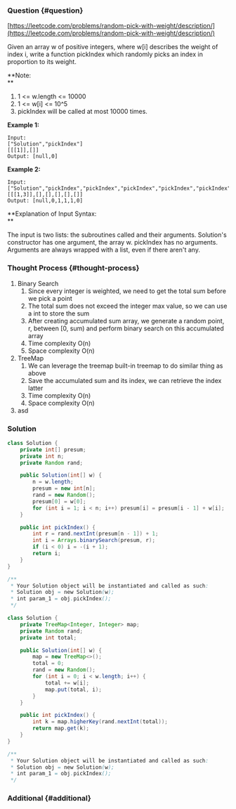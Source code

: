 ### Question {#question}

[https://leetcode.com/problems/random-pick-with-weight/description/](https://leetcode.com/problems/random-pick-with-weight/description/)

Given an array w of positive integers, where w\[i\] describes the weight of index i, write a function pickIndex which randomly picks an index in proportion to its weight.

**Note:      
**

1. 1 &lt;= w.length &lt;= 10000
2. 1 &lt;= w\[i\] &lt;= 10^5
3. pickIndex will be called at most 10000 times.

**Example 1:**

```
Input: 
["Solution","pickIndex"]
[[[1]],[]]
Output: [null,0]
```

**Example 2:**

```
Input: 
["Solution","pickIndex","pickIndex","pickIndex","pickIndex","pickIndex"]
[[[1,3]],[],[],[],[],[]]
Output: [null,0,1,1,1,0]
```

**Explanation of Input Syntax:      
**

The input is two lists: the subroutines called and their arguments. Solution's constructor has one argument, the array w. pickIndex has no arguments. Arguments are always wrapped with a list, even if there aren't any.

### Thought Process {#thought-process}

1. Binary Search
   1. Since every integer is weighted, we need to get the total sum before we pick a point
   2. The total sum does not exceed the integer max value, so we can use a int to store the sum
   3. After creating accumulated sum array, we generate a random point, r, between \[0, sum\) and perform binary search on this accumulated array
   4. Time complexity O\(n\)
   5. Space complexity O\(n\)
2. TreeMap
   1. We can leverage the treemap built-in treemap to do similar thing as above
   2. Save the accumulated sum and its index, we can retrieve the index latter
   3. Time complexity O\(n\)
   4. Space complexity O\(n\)
3. asd

### Solution

```java
class Solution {
    private int[] presum;
    private int n;
    private Random rand;

    public Solution(int[] w) {
        n = w.length;
        presum = new int[n];
        rand = new Random();
        presum[0] = w[0];
        for (int i = 1; i < n; i++) presum[i] = presum[i - 1] + w[i];
    }

    public int pickIndex() {
        int r = rand.nextInt(presum[n - 1]) + 1;
        int i = Arrays.binarySearch(presum, r);
        if (i < 0) i = -(i + 1);
        return i;
    }
}

/**
 * Your Solution object will be instantiated and called as such:
 * Solution obj = new Solution(w);
 * int param_1 = obj.pickIndex();
 */
```

```java
class Solution {
    private TreeMap<Integer, Integer> map;
    private Random rand;
    private int total;

    public Solution(int[] w) {
        map = new TreeMap<>();
        total = 0;
        rand = new Random();
        for (int i = 0; i < w.length; i++) {
            total += w[i];
            map.put(total, i);
        }
    }

    public int pickIndex() {
        int k = map.higherKey(rand.nextInt(total));
        return map.get(k);
    }
}

/**
 * Your Solution object will be instantiated and called as such:
 * Solution obj = new Solution(w);
 * int param_1 = obj.pickIndex();
 */
```

### Additional {#additional}



